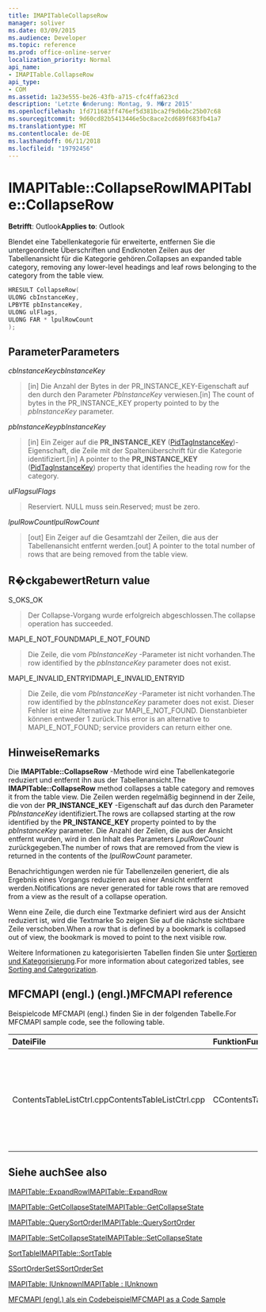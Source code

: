 ```yaml
---
title: IMAPITableCollapseRow
manager: soliver
ms.date: 03/09/2015
ms.audience: Developer
ms.topic: reference
ms.prod: office-online-server
localization_priority: Normal
api_name:
- IMAPITable.CollapseRow
api_type:
- COM
ms.assetid: 1a23e555-be26-43fb-a715-cfc4ffa623cd
description: 'Letzte �nderung: Montag, 9. M�rz 2015'
ms.openlocfilehash: 1fd711683ff476ef5d381bca2f9db6bc25b07c68
ms.sourcegitcommit: 9d60cd82b5413446e5bc8ace2cd689f683fb41a7
ms.translationtype: MT
ms.contentlocale: de-DE
ms.lasthandoff: 06/11/2018
ms.locfileid: "19792456"
---
```

# <a name="imapitablecollapserow"></a><span data-ttu-id="caedf-103">IMAPITable::CollapseRow</span><span class="sxs-lookup"><span data-stu-id="caedf-103">IMAPITable::CollapseRow</span></span>

  
  
<span data-ttu-id="caedf-104">**Betrifft**: Outlook</span><span class="sxs-lookup"><span data-stu-id="caedf-104">**Applies to**: Outlook</span></span> 
  
<span data-ttu-id="caedf-105">Blendet eine Tabellenkategorie für erweiterte, entfernen Sie die untergeordnete Überschriften und Endknoten Zeilen aus der Tabellenansicht für die Kategorie gehören.</span><span class="sxs-lookup"><span data-stu-id="caedf-105">Collapses an expanded table category, removing any lower-level headings and leaf rows belonging to the category from the table view.</span></span>
  
```cpp
HRESULT CollapseRow(
ULONG cbInstanceKey,
LPBYTE pbInstanceKey,
ULONG ulFlags,
ULONG FAR * lpulRowCount
);
```

## <a name="parameters"></a><span data-ttu-id="caedf-106">Parameter</span><span class="sxs-lookup"><span data-stu-id="caedf-106">Parameters</span></span>

 <span data-ttu-id="caedf-107">_cbInstanceKey_</span><span class="sxs-lookup"><span data-stu-id="caedf-107">_cbInstanceKey_</span></span>
  
> <span data-ttu-id="caedf-108">[in] Die Anzahl der Bytes in der PR_INSTANCE_KEY-Eigenschaft auf den durch den Parameter _PbInstanceKey_ verwiesen.</span><span class="sxs-lookup"><span data-stu-id="caedf-108">[in] The count of bytes in the PR_INSTANCE_KEY property pointed to by the  _pbInstanceKey_ parameter.</span></span> 
    
 <span data-ttu-id="caedf-109">_pbInstanceKey_</span><span class="sxs-lookup"><span data-stu-id="caedf-109">_pbInstanceKey_</span></span>
  
> <span data-ttu-id="caedf-110">[in] Ein Zeiger auf die **PR_INSTANCE_KEY** ([PidTagInstanceKey](pidtaginstancekey-canonical-property.md))-Eigenschaft, die Zeile mit der Spaltenüberschrift für die Kategorie identifiziert.</span><span class="sxs-lookup"><span data-stu-id="caedf-110">[in] A pointer to the **PR_INSTANCE_KEY** ([PidTagInstanceKey](pidtaginstancekey-canonical-property.md)) property that identifies the heading row for the category.</span></span> 
    
 <span data-ttu-id="caedf-111">_ulFlags_</span><span class="sxs-lookup"><span data-stu-id="caedf-111">_ulFlags_</span></span>
  
> <span data-ttu-id="caedf-112">Reserviert. NULL muss sein.</span><span class="sxs-lookup"><span data-stu-id="caedf-112">Reserved; must be zero.</span></span>
    
 <span data-ttu-id="caedf-113">_lpulRowCount_</span><span class="sxs-lookup"><span data-stu-id="caedf-113">_lpulRowCount_</span></span>
  
> <span data-ttu-id="caedf-114">[out] Ein Zeiger auf die Gesamtzahl der Zeilen, die aus der Tabellenansicht entfernt werden.</span><span class="sxs-lookup"><span data-stu-id="caedf-114">[out] A pointer to the total number of rows that are being removed from the table view.</span></span>
    
## <a name="return-value"></a><span data-ttu-id="caedf-115">R�ckgabewert</span><span class="sxs-lookup"><span data-stu-id="caedf-115">Return value</span></span>

<span data-ttu-id="caedf-116">S_OK</span><span class="sxs-lookup"><span data-stu-id="caedf-116">S_OK</span></span> 
  
> <span data-ttu-id="caedf-117">Der Collapse-Vorgang wurde erfolgreich abgeschlossen.</span><span class="sxs-lookup"><span data-stu-id="caedf-117">The collapse operation has succeeded.</span></span>
    
<span data-ttu-id="caedf-118">MAPI_E_NOT_FOUND</span><span class="sxs-lookup"><span data-stu-id="caedf-118">MAPI_E_NOT_FOUND</span></span> 
  
> <span data-ttu-id="caedf-119">Die Zeile, die vom _PbInstanceKey_ -Parameter ist nicht vorhanden.</span><span class="sxs-lookup"><span data-stu-id="caedf-119">The row identified by the  _pbInstanceKey_ parameter does not exist.</span></span> 
    
<span data-ttu-id="caedf-120">MAPI_E_INVALID_ENTRYID</span><span class="sxs-lookup"><span data-stu-id="caedf-120">MAPI_E_INVALID_ENTRYID</span></span> 
  
> <span data-ttu-id="caedf-121">Die Zeile, die vom _PbInstanceKey_ -Parameter ist nicht vorhanden.</span><span class="sxs-lookup"><span data-stu-id="caedf-121">The row identified by the  _pbInstanceKey_ parameter does not exist.</span></span> <span data-ttu-id="caedf-122">Dieser Fehler ist eine Alternative zur MAPI_E_NOT_FOUND. Dienstanbieter können entweder 1 zurück.</span><span class="sxs-lookup"><span data-stu-id="caedf-122">This error is an alternative to MAPI_E_NOT_FOUND; service providers can return either one.</span></span> 
    
## <a name="remarks"></a><span data-ttu-id="caedf-123">Hinweise</span><span class="sxs-lookup"><span data-stu-id="caedf-123">Remarks</span></span>

<span data-ttu-id="caedf-124">Die **IMAPITable::CollapseRow** -Methode wird eine Tabellenkategorie reduziert und entfernt ihn aus der Tabellenansicht.</span><span class="sxs-lookup"><span data-stu-id="caedf-124">The **IMAPITable::CollapseRow** method collapses a table category and removes it from the table view.</span></span> <span data-ttu-id="caedf-125">Die Zeilen werden regelmäßig beginnend in der Zeile, die von der **PR_INSTANCE_KEY** -Eigenschaft auf das durch den Parameter _PbInstanceKey_ identifiziert.</span><span class="sxs-lookup"><span data-stu-id="caedf-125">The rows are collapsed starting at the row identified by the **PR_INSTANCE_KEY** property pointed to by the  _pbInstanceKey_ parameter.</span></span> <span data-ttu-id="caedf-126">Die Anzahl der Zeilen, die aus der Ansicht entfernt wurden, wird in den Inhalt des Parameters _LpulRowCount_ zurückgegeben.</span><span class="sxs-lookup"><span data-stu-id="caedf-126">The number of rows that are removed from the view is returned in the contents of the  _lpulRowCount_ parameter.</span></span> 
  
<span data-ttu-id="caedf-127">Benachrichtigungen werden nie für Tabellenzeilen generiert, die als Ergebnis eines Vorgangs reduzieren aus einer Ansicht entfernt werden.</span><span class="sxs-lookup"><span data-stu-id="caedf-127">Notifications are never generated for table rows that are removed from a view as the result of a collapse operation.</span></span> 
  
<span data-ttu-id="caedf-128">Wenn eine Zeile, die durch eine Textmarke definiert wird aus der Ansicht reduziert ist, wird die Textmarke So zeigen Sie auf die nächste sichtbare Zeile verschoben.</span><span class="sxs-lookup"><span data-stu-id="caedf-128">When a row that is defined by a bookmark is collapsed out of view, the bookmark is moved to point to the next visible row.</span></span> 
  
<span data-ttu-id="caedf-129">Weitere Informationen zu kategorisierten Tabellen finden Sie unter [Sortieren und Kategorisierung](sorting-and-categorization.md).</span><span class="sxs-lookup"><span data-stu-id="caedf-129">For more information about categorized tables, see [Sorting and Categorization](sorting-and-categorization.md).</span></span>
  
## <a name="mfcmapi-reference"></a><span data-ttu-id="caedf-130">MFCMAPI (engl.) (engl.)</span><span class="sxs-lookup"><span data-stu-id="caedf-130">MFCMAPI reference</span></span>

<span data-ttu-id="caedf-131">Beispielcode MFCMAPI (engl.) finden Sie in der folgenden Tabelle.</span><span class="sxs-lookup"><span data-stu-id="caedf-131">For MFCMAPI sample code, see the following table.</span></span>
  
|<span data-ttu-id="caedf-132">**Datei**</span><span class="sxs-lookup"><span data-stu-id="caedf-132">**File**</span></span>|<span data-ttu-id="caedf-133">**Funktion**</span><span class="sxs-lookup"><span data-stu-id="caedf-133">**Function**</span></span>|<span data-ttu-id="caedf-134">**Comment**</span><span class="sxs-lookup"><span data-stu-id="caedf-134">**Comment**</span></span>|
|:-----|:-----|:-----|
|<span data-ttu-id="caedf-135">ContentsTableListCtrl.cpp</span><span class="sxs-lookup"><span data-stu-id="caedf-135">ContentsTableListCtrl.cpp</span></span>  <br/> |<span data-ttu-id="caedf-136">CContentsTableListCtrl::DoExpandCollapse</span><span class="sxs-lookup"><span data-stu-id="caedf-136">CContentsTableListCtrl::DoExpandCollapse</span></span>  <br/> |<span data-ttu-id="caedf-137">MFCMAPI (engl.) verwendet die **IMAPITable::CollapseRow** -Methode, um eine Tabellenkategorie reduzieren.</span><span class="sxs-lookup"><span data-stu-id="caedf-137">MFCMAPI uses the **IMAPITable::CollapseRow** method to collapse a table category.</span></span>  <br/> |
   
## <a name="see-also"></a><span data-ttu-id="caedf-138">Siehe auch</span><span class="sxs-lookup"><span data-stu-id="caedf-138">See also</span></span>



[<span data-ttu-id="caedf-139">IMAPITable::ExpandRow</span><span class="sxs-lookup"><span data-stu-id="caedf-139">IMAPITable::ExpandRow</span></span>](imapitable-expandrow.md)
  
[<span data-ttu-id="caedf-140">IMAPITable::GetCollapseState</span><span class="sxs-lookup"><span data-stu-id="caedf-140">IMAPITable::GetCollapseState</span></span>](imapitable-getcollapsestate.md)
  
[<span data-ttu-id="caedf-141">IMAPITable::QuerySortOrder</span><span class="sxs-lookup"><span data-stu-id="caedf-141">IMAPITable::QuerySortOrder</span></span>](imapitable-querysortorder.md)
  
[<span data-ttu-id="caedf-142">IMAPITable::SetCollapseState</span><span class="sxs-lookup"><span data-stu-id="caedf-142">IMAPITable::SetCollapseState</span></span>](imapitable-setcollapsestate.md)
  
[<span data-ttu-id="caedf-143">SortTable</span><span class="sxs-lookup"><span data-stu-id="caedf-143">IMAPITable::SortTable</span></span>](imapitable-sorttable.md)
  
[<span data-ttu-id="caedf-144">SSortOrderSet</span><span class="sxs-lookup"><span data-stu-id="caedf-144">SSortOrderSet</span></span>](ssortorderset.md)
  
[<span data-ttu-id="caedf-145">IMAPITable: IUnknown</span><span class="sxs-lookup"><span data-stu-id="caedf-145">IMAPITable : IUnknown</span></span>](imapitableiunknown.md)


[<span data-ttu-id="caedf-146">MFCMAPI (engl.) als ein Codebeispiel</span><span class="sxs-lookup"><span data-stu-id="caedf-146">MFCMAPI as a Code Sample</span></span>](mfcmapi-as-a-code-sample.md)

